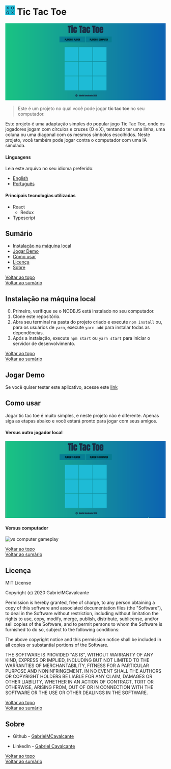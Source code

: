 # <img src="src/github/logo.png" alt="Project Logo" width="30" height="30" /> Tic Tac Toe

![Project Image](src/github/projectImg.png)

> Este é um projeto no qual você pode jogar <strong> tic tac toe </strong> no seu computador.

Este projeto é uma adaptação simples do popular jogo Tic Tac Toe, onde os jogadores jogam com círculos e cruzes (O e X), tentando
ter uma linha, uma coluna ou uma diagonal com os mesmos símbolos escolhidos. Neste projeto, você também pode jogar contra o computador com uma IA simulada.

#### Linguagens
Leia este arquivo no seu idioma preferido:
- [English](README.md)
- [Português](README.pt.md)

#### Principais tecnologias utilizadas

- React
  - Redux
- Typescript

## Sumário

- [Instalação na máquina local](#instalacao-na-maquina-local)
- [Jogar Demo](#jogar-demo)
- [Como usar](#como-usar)
- [Licença](#licenca)
- [Sobre](#sobre)

[Voltar ao topo](#tic-tac-toe)<br>
[Voltar ao sumário](#sumario)


## Instalação na máquina local

0. Primeiro, verifique se o NODEJS está instalado no seu computador.
1. Clone este repositório.
1. Abra seu terminal na pasta do projeto criado e execute ```npm install``` ou, para os usuários de ```yarn```, execute ```yarn add``` para instalar todas as dependências.
1. Após a instalação, execute ```npm start``` ou ```yarn start``` para iniciar o servidor de desenvolvimento.


[Voltar ao topo](#tic-tac-toe)<br>
[Voltar ao sumário](#sumario)

## Jogar Demo
Se você quiser testar este aplicativo, acesse este [link](www.google.com)

## Como usar
Jogar tic tac toe é muito simples, e neste projeto não é diferente. Apenas siga
as etapas abaixo e você estará pronto para jogar com seus amigos.

#### Versus outro jogador local

![vs friend gameplay](src/github/vsFriendGame.gif)

#### Versus computador

![vs computer gameplay](src/github/vsPCgame.gif)

[Voltar ao topo](#tic-tac-toe)<br>
[Voltar ao sumário](#sumario)

## Licença

MIT License

Copyright (c) 2020 GabrielMCavalcante

Permission is hereby granted, free of charge, to any person obtaining a copy
of this software and associated documentation files (the "Software"), to deal
in the Software without restriction, including without limitation the rights
to use, copy, modify, merge, publish, distribute, sublicense, and/or sell
copies of the Software, and to permit persons to whom the Software is
furnished to do so, subject to the following conditions:

The above copyright notice and this permission notice shall be included in all
copies or substantial portions of the Software.

THE SOFTWARE IS PROVIDED "AS IS", WITHOUT WARRANTY OF ANY KIND, EXPRESS OR
IMPLIED, INCLUDING BUT NOT LIMITED TO THE WARRANTIES OF MERCHANTABILITY,
FITNESS FOR A PARTICULAR PURPOSE AND NONINFRINGEMENT. IN NO EVENT SHALL THE
AUTHORS OR COPYRIGHT HOLDERS BE LIABLE FOR ANY CLAIM, DAMAGES OR OTHER
LIABILITY, WHETHER IN AN ACTION OF CONTRACT, TORT OR OTHERWISE, ARISING FROM,
OUT OF OR IN CONNECTION WITH THE SOFTWARE OR THE USE OR OTHER DEALINGS IN THE
SOFTWARE.

[Voltar ao topo](#tic-tac-toe)<br>
[Voltar ao sumário](#sumario)

## Sobre

- Github - [GabrielMCavalcante](https://github.com/GabrielMCavalcante)

- LinkedIn - [Gabriel Cavalcante](https://www.linkedin.com/in/gabriel-cavalcante-4182061a2)

[Voltar ao topo](#tic-tac-toe)<br>
[Voltar ao sumário](#sumario)

